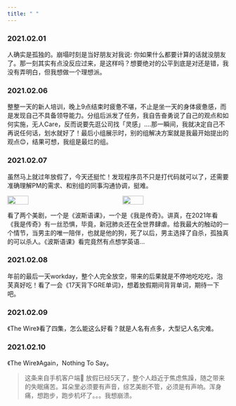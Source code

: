 ```yaml
---
title: " "
---
```


<style>
.post-body {
    margin-top: 0 !important;
}

.flex {
    display: flex;
    justify-content: space-between;
}

.fg-1 {
    width: 20%;
    flex-grow: 1;
}

.fg-1:not(:last-child) {
    margin-right: 20px !important;
}

img {
    width: 40%;
}
</style>


### 2021.02.01

人确实是孤独的。崩塌时刻是当好朋友对我说: 你如果什么都要计算的话就没朋友了。那一刻其实有点没反应过来，是这样吗？想要绝对的公平到底是对还是错，我没有弄明白，但我想做一个理想派。

### 2021.02.06

整整一天的新人培训，晚上9点结束时疲惫不堪，不止是坐一天的身体疲惫感，而是发现自己不具备领导能力。分组后派发了任务，我自告奋勇说了自己的观点和如何实施，无人Care，反而说要先逛公司找「灵感」....那一瞬间，我就决定自己不再说任何话，划水就好了！最后小组展示时，别的组解决方案就是我最开始提出的观点😊，结果可想，我组是最烂的组。

### 2021.02.07

虽然马上就过年放假了，今天还挺忙！发现程序员不只是打代码就可以了，还需要准确理解PM的需求、和别组的同事沟通协调，挺难。

<div class="flex">
    <img src="https://tim-static.vercel.app/波斯语课.jpg" class="fg-1"/>
    <img src="https://tim-static.vercel.app/我是传奇.jpg" class="fg-1"/>
</div>

看了两个美剧，一个是《波斯语课》，一个是《我是传奇》。讲真，在2021年看《我是传奇》有一丝恐惧，毕竟，新冠肺炎还在全世界肆虐。给我最大的触动的一个情节，当男主的唯一陪伴，也就是他的狗，死了以后，男主选择了自杀，孤独真的可以杀人。《波斯语课》看完竟然有点想学英语...

### 2021.02.08

年前的最后一天workday，整个人完全放空，带来的后果就是不停地吃吃吃，泡芙真好吃！看了一会《17天背下GRE单词》，想着放假期间背背单词，期待一下吧。

### 2021.02.09

《The Wire》看了四集，怎么能这么好看？就是人名有点多，大型记人名灾难。

### 2021.02.10

《The Wire》Again，Nothing To Say。

> 这条来自手机客户端😬
放假已经5天了，整个人趋近于焦虑焦躁，随之带来的失眠痛苦。耳朵里必须要有声音，综艺美剧不管，必须是有声响。浑身痛，想跑步，跑步机坏了。。。我想崩溃。
